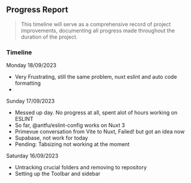## Progress Report
> This timeline will serve as a comprehensive record of project improvements, documenting all progress made throughout the duration of the project.

### Timeline
Monday 18/09/2023
- Very Frustrating, still the same problem, nuxt eslint and auto code formatting
- 


Sunday 17/09/2023
- Messed up day. No progress at all, spent alot of hours working on ESLINT
- So far, @antfu/eslint-config works on Nuxt 3
- Primevue conversation from Vite to Nuxt, Failed! but got an idea now
- Supabase, not work for today
- Pending: Tabsizing not working at the moment


Saturday 16/09/2023
- Untracking crucial folders and removing to repository
- Setting up the Toolbar and sidebar
